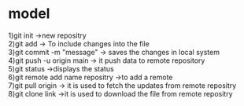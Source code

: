 # model
1)git init ->new repositry<br/>
2)git add -> To include changes into the file<br/>
3)git commit -m "message" -> saves the changes in local system<br/>
4)git push -u origin main -> it push data to remote repository<br/>
5)git status ->displays the status<br/>
6)git remote add name repositry ->to add a remote<br/>
7)git pull origin -> it is used to fetch the updates from remote repositry<br/> 
8)git clone link ->it is used to download the file from remote repositry<br/>
